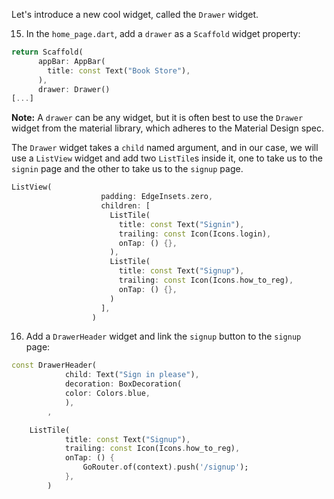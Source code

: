 Let's introduce a new cool widget, called the `Drawer` widget.

15. In the `home_page.dart`, add a `drawer` as a `Scaffold` widget property:

```dart
return Scaffold(
      appBar: AppBar(
        title: const Text("Book Store"),
      ),
      drawer: Drawer()
[...]
```

**Note:** A `drawer` can be any widget, but it is often best to use the `Drawer` widget from the material library, which adheres to the Material Design spec.

The `Drawer` widget takes a `child` named argument, and in our case, we will use a `ListView` widget and add two `ListTile`s inside it, one to take us to the `signin` page and the other to take us to the `signup` page.

```dart
ListView(
                    padding: EdgeInsets.zero,
                    children: [
                      ListTile(
                        title: const Text("Signin"),
                        trailing: const Icon(Icons.login),
                        onTap: () {},
                      ),
                      ListTile(
                        title: const Text("Signup"),
                        trailing: const Icon(Icons.how_to_reg),
                        onTap: () {},
                      )
                    ],
                  )
```

16. Add a `DrawerHeader` widget and link the `signup` button to the `signup` page:

```dart
const DrawerHeader(
            child: Text("Sign in please"),
            decoration: BoxDecoration(
            color: Colors.blue,
            ),
        ,
```

```dart
    ListTile(
            title: const Text("Signup"),
            trailing: const Icon(Icons.how_to_reg),
            onTap: () {
                GoRouter.of(context).push('/signup');
            },
        )
```
